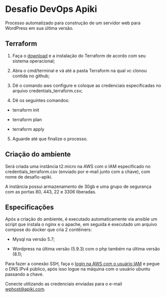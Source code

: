 # Desafio DevOps Apiki 

Processo automatizado para construção de um servidor web para WordPress em sua última versão.

## Terraform 
1. Faça o [download](https://www.terraform.io/downloads) e a instalação do Terraform de acordo com seu sistema operacional;

2. Abra o cmd/terminal e vá até a pasta Terraform na qual vc clonou contida no github;

3. Dê o comando aws configure e coloque as credenciais especificadas no arquivo credentials_terraform.csv;

4. Dê os seguintes comandos:
   
- terraform init

- terraform plan

- terraform apply

5. Aguarde até que finalize o processo.


## Criação do ambiente 
Será criada uma instância t2.micro na AWS com o IAM especificado no credentials_terraform.csv (enviado por e-mail junto com a chave), com nome de desafio-apiki.

A instância possui armazenamento de 30gb e uma grupo de segurança com as portas 80, 443, 22 e 3306 liberadas.


## Especificações ##
Após a criação do ambiente, é executado automaticamente via ansible um script que instala o nginx e o apache, em seguida é executado um arquivo compose do docker que cria 2 contêiners:

- Mysql na versão 5.7;
 
- Wordpress na última versão (5.9.3) com o php também na última versão (8.1);


Para fazer a conexão SSH, faça o [login na AWS com o usuário IAM](https://474357573470.signin.aws.amazon.com/console) e pegue o DNS IPv4 público, após isso logue na máquina com o usuário ubuntu passando a chave.

Conecte utilizando as credenciais enviadas para o e-mail wphost@apiki.com.